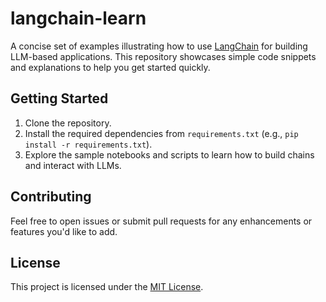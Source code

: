 # langchain-learn

A concise set of examples illustrating how to use [LangChain](https://github.com/hwchase17/langchain) for building LLM-based applications. This repository showcases simple code snippets and explanations to help you get started quickly.

## Getting Started

1. Clone the repository.
2. Install the required dependencies from `requirements.txt` (e.g., `pip install -r requirements.txt`).
3. Explore the sample notebooks and scripts to learn how to build chains and interact with LLMs.

## Contributing

Feel free to open issues or submit pull requests for any enhancements or features you'd like to add.

## License

This project is licensed under the [MIT License](LICENSE).
